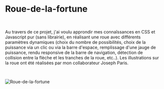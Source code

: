 # Roue-de-la-fortune

<br/>

Au travers de ce projet, j'ai voulu approndir mes connaîssances en CSS et Javascript pur (sans librairie), en réalisant une roue avec différents paramètres dynamiques (choix du nombre de possibilités, choix de la puissance via un clic ou via la barre d'espace, remplissage d'une jauge de puissance, rendu responsive de la barre de navigation, détection de collision entre la flèche et les tranches de la roue, etc..). Les illustrations sur la roue ont été réalisées par mon collaborateur Joseph Paris.

<br/>

![Roue-de-la-fortune](https://user-images.githubusercontent.com/59047879/195808921-c86d2983-eb48-42b9-a708-ac90e29b5e23.png)

